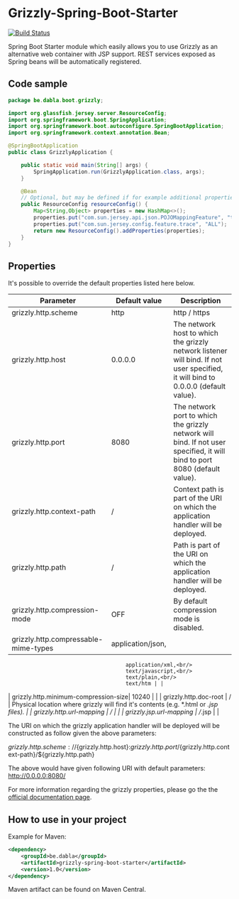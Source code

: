 # Grizzly-Spring-Boot-Starter
[![Build Status](https://travis-ci.org/dabla/grizzly-spring-boot-starter.svg?branch=master)](https://travis-ci.org/dabla/grizzly-spring-boot-starter)

Spring Boot Starter module which easily allows you to use Grizzly as an alternative web container with JSP support.  REST services exposed as Spring beans will be automatically registered.

## Code sample
```java
package be.dabla.boot.grizzly;

import org.glassfish.jersey.server.ResourceConfig;
import org.springframework.boot.SpringApplication;
import org.springframework.boot.autoconfigure.SpringBootApplication;
import org.springframework.context.annotation.Bean;

@SpringBootApplication
public class GrizzlyApplication {

    public static void main(String[] args) {
        SpringApplication.run(GrizzlyApplication.class, args);
    }

    @Bean
    // Optional, but may be defined if for example additional properties like shown here below have to be passed.
    public ResourceConfig resourceConfig() {
        Map<String,Object> properties = new HashMap<>();
        properties.put("com.sun.jersey.api.json.POJOMappingFeature", "true");
        properties.put("com.sun.jersey.config.feature.trace", "ALL");
        return new ResourceConfig().addProperties(properties);
    }
}
```

## Properties

It's possible to override the default properties listed here below.

| Parameter | Default value | Description |
| --- | --- | --- |
| grizzly.http.scheme                  | http | http / https |
| grizzly.http.host                    | 0.0.0.0 | The network host to which the grizzly network listener will bind. If not user specified, it will bind to 0.0.0.0 (default value). |
| grizzly.http.port                    | 8080 | The network port to which the grizzly network will bind. If not user specified, it will bind to port 8080 (default value). |
| grizzly.http.context-path            | / | Context path is part of the URI on which the application handler will be deployed. |
| grizzly.http.path                    | / | Path is part of the URI on which the application handler will be deployed. |
| grizzly.http.compression-mode        | OFF | By default compression mode is disabled. |
| grizzly.http.compressable-mime-types | application/json,<br/>
                                         application/xml,<br/>
                                         text/javascript,<br/>
                                         text/plain,<br/>
                                         text/htm | |
| grizzly.http.minimum-compression-size| 10240 | |
| grizzly.http.doc-root                | / | Physical location where grizzly will find it's contents (e.g. *.html or *.jsp files). |
| grizzly.http.url-mapping             | / | |
| grizzly.jsp.url-mapping              | /*.jsp | |

The URI on which the grizzly application handler will be deployed will be constructed as follow given the above parameters:

${grizzly.http.scheme}://${grizzly.http.host}:${grizzly.http.port}/${grizzly.http.context-path}/${grizzly.http.path}

The above would have given following URI with default parameters: http://0.0.0.0:8080/

For more information regarding the grizzly properties, please go the the [official documentation page](https://javaee.github.io/grizzly/httpserverframework.html).

## How to use in your project

Example for Maven:
```xml
<dependency>
    <groupId>be.dabla</groupId>
    <artifactId>grizzly-spring-boot-starter</artifactId>
    <version>1.0</version>
</dependency>
```
Maven artifact can be found on Maven Central.
